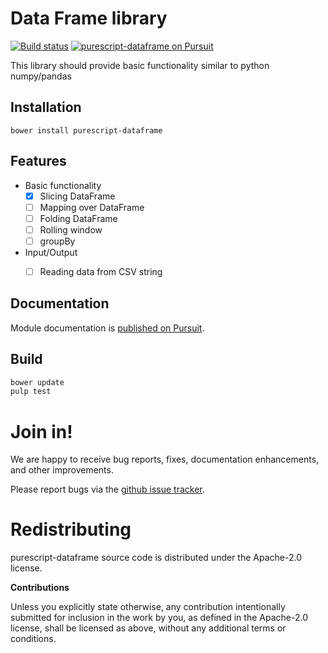 # Data Frame library

[![Build status](https://travis-ci.org/carldata/purescript-dataframe.svg?branch=master)](https://travis-ci.org/carldata/purescript-dataframe)
<a href="https://pursuit.purescript.org/packages/purescript-dataframe">
  <img src="https://pursuit.purescript.org/packages/purescript-dataframe/badge"
       alt="purescript-dataframe on Pursuit">
  </img>
</a>

This library should provide basic functionality similar to python numpy/pandas


## Installation

```
bower install purescript-dataframe
```

## Features

  * Basic functionality
    * [x] Slicing DataFrame
    * [ ] Mapping over DataFrame
    * [ ] Folding DataFrame
    * [ ] Rolling window
    * [ ] groupBy
  * Input/Output
    * [ ] Reading data from CSV string


## Documentation

Module documentation is [published on Pursuit](http://pursuit.purescript.org/packages/purescript-dataframe).


## Build

```bash
bower update
pulp test
```


# Join in!

We are happy to receive bug reports, fixes, documentation enhancements,
and other improvements.

Please report bugs via the
[github issue tracker](http://github.com/carldata/purescript-dataframe/issues).



# Redistributing

purescript-dataframe source code is distributed under the Apache-2.0 license.

**Contributions**

Unless you explicitly state otherwise, any contribution intentionally submitted
for inclusion in the work by you, as defined in the Apache-2.0 license, shall be
licensed as above, without any additional terms or conditions.
